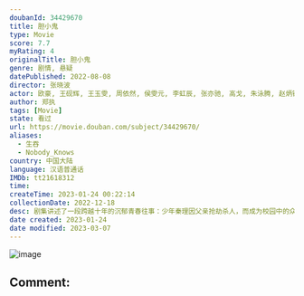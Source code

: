 ```yaml
---
doubanId: 34429670
title: 胆小鬼
type: Movie
score: 7.7
myRating: 4
originalTitle: 胆小鬼
genre: 剧情, 悬疑
datePublished: 2022-08-08
director: 张晓波
actor: 欧豪, 王砚辉, 王玉雯, 周依然, 侯雯元, 李虹辰, 张亦驰, 高戈, 朱泳腾, 赵炳锐, 孟阿赛, 李金江, 刘钧, 车晓, 房子斌, 裴魁山, 黄曼, 黄澄澄, 侯岩松, 赵珈琪, 马吟吟, 周德华, 吴超, 李克伟, 颜北, 林晓凡, 尹元章, 李至强, 董畅, 于介平, 刘学
author: 郑执
tags: [Movie]
state: 看过
url: https://movie.douban.com/subject/34429670/
aliases:
  - 生吞
  - Nobody_Knows
country: 中国大陆
language: 汉语普通话
IMDb: tt21618312
time: 
createTime: 2023-01-24 00:22:14
collectionDate: 2022-12-18
desc: 剧集讲述了一段跨越十年的沉郁青春往事：少年秦理因父亲抢劫杀人，而成为校园中的众矢之的。转学生黄姝，及其好友王頔、冯雪娇始终坚定地站在他身边，四人建立起了一段珍贵的校园情谊。然而，成长过程中一连串事件的...
date created: 2023-01-24
date modified: 2023-03-07
---
```


![image](p2877651753.jpg)

Comment:
---
